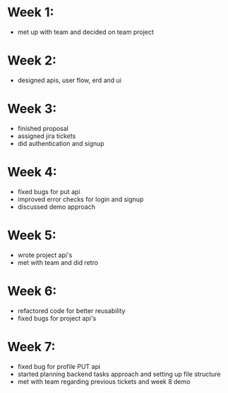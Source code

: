 # Week 1:
* met up with team and decided on team project

# Week 2:
* designed apis, user flow, erd and ui

# Week 3:
* finished proposal
* assigned jira tickets
* did authentication and signup

# Week 4:
* fixed bugs for put api
* improved error checks for login and signup
* discussed demo approach

# Week 5:
* wrote project api's
* met with team and did retro

# Week 6:
* refactored code for better reusability
* fixed bugs for project api's

# Week 7:
* fixed bug for profile PUT api
* started planning backend tasks approach and setting up file structure
* met with team regarding previous tickets and week 8 demo
